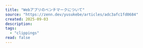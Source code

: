 ```yaml
---
title: "Webアプリのベンチマークについて"
source: "https://zenn.dev/yusukebe/articles/adc3afc1fd0684"
created: 2025-09-03
description:
tags:
  - "clippings"
read: false
---
```

